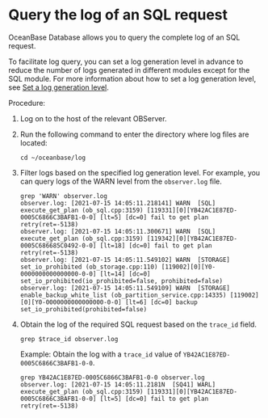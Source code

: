 # Query the log of an SQL request

OceanBase Database allows you to query the complete log of an SQL request.

To facilitate log query, you can set a log generation level in advance to reduce the number of logs generated in different modules except for the SQL module. For more information about how to set a log generation level, see [Set a log generation level](../200.log-print-level/200.set-log-print-level.md).

Procedure:

1. Log on to the host of the relevant OBServer.

2. Run the following command to enter the directory where log files are located:

   ```shell
   cd ~/oceanbase/log
   ```

3. Filter logs based on the specified log generation level. For example, you can query logs of the WARN level from the `observer.log` file.

   ```shell
   grep 'WARN' observer.log
   observer.log: [2021-07-15 14:05:11.218141] WARN  [SQL] execute_get_plan (ob_sql.cpp:3159) [119331][0][YB42AC1E87ED-0005C6866C3BAFB1-0-0] [lt=5] [dc=0] fail to get plan retry(ret=-5138)
   observer.log: [2021-07-15 14:05:11.300671] WARN  [SQL] execute_get_plan (ob_sql.cpp:3159) [119342][0][YB42AC1E87ED-0005C686685C0492-0-0] [lt=18] [dc=0] fail to get plan retry(ret=-5138)
   observer.log: [2021-07-15 14:05:11.549102] WARN  [STORAGE] set_io_prohibited (ob_storage.cpp:110) [119002][0][Y0-0000000000000000-0-0] [lt=14] [dc=0] set_io_prohibited(io_prohibited=false, prohibited=false)
   observer.log: [2021-07-15 14:05:11.549109] WARN  [STORAGE] enable_backup_white_list (ob_partition_service.cpp:14335) [119002][0][Y0-0000000000000000-0-0] [lt=6] [dc=0] backup set_io_prohibited(prohibited=false)
   ```

4. Obtain the log of the required SQL request based on the `trace_id` field.

   ```shell
   grep $trace_id observer.log
   ```

   Example: Obtain the log with a `trace_id` value of `YB42AC1E87ED-0005C6866C3BAFB1-0-0`.

   ```shell
   grep YB42AC1E87ED-0005C6866C3BAFB1-0-0 observer.log
   observer.log: [2021-07-15 14:05:11.2181N  [SQ41] WARL] execute_get_plan (ob_sql.cpp:3159) [119331][0][YB42AC1E87ED-0005C6866C3BAFB1-0-0] [lt=5] [dc=0] fail to get plan retry(ret=-5138)
   ```
